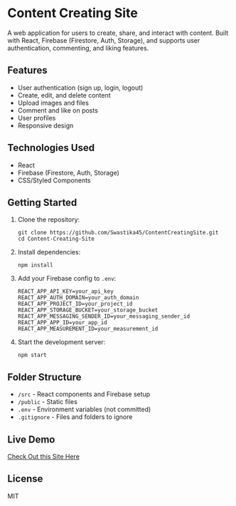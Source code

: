 # Content Creating Site

A web application for users to create, share, and interact with content. Built with React, Firebase (Firestore, Auth, Storage), and supports user authentication, commenting, and liking features.

## Features

- User authentication (sign up, login, logout)
- Create, edit, and delete content
- Upload images and files
- Comment and like on posts
- User profiles
- Responsive design

## Technologies Used

- React
- Firebase (Firestore, Auth, Storage)
- CSS/Styled Components

## Getting Started

1. Clone the repository:
   ```
   git clone https://github.com/Swastika45/ContentCreatingSite.git
   cd Content-Creating-Site
   ```

2. Install dependencies:
   ```
   npm install
   ```

3. Add your Firebase config to `.env`:
   ```
   REACT_APP_API_KEY=your_api_key
   REACT_APP_AUTH_DOMAIN=your_auth_domain
   REACT_APP_PROJECT_ID=your_project_id
   REACT_APP_STORAGE_BUCKET=your_storage_bucket
   REACT_APP_MESSAGING_SENDER_ID=your_messaging_sender_id
   REACT_APP_APP_ID=your_app_id
   REACT_APP_MEASUREMENT_ID=your_measurement_id
   ```

4. Start the development server:
   ```
   npm start
   ```

## Folder Structure

- `/src` - React components and Firebase setup
- `/public` - Static files
- `.env` - Environment variables (not committed)
- `.gitignore` - Files and folders to ignore

## Live Demo
[Check Out this Site Here]("https://protfolio-542a8.web.app/")

## License

MIT
